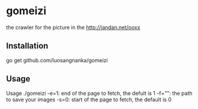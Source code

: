 gomeizi
=======

the crawler for the picture in the http://jandan.net/ooxx

## Installation

go get github.com/luosangnanka/gomeizi

## Usage

Usage ./gomeizi
-e=1: end of the page to fetch, the defult is 1
-f="": the path to save your images
-s=0: start of the page to fetch, the default is 0


